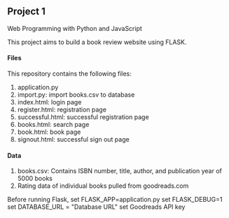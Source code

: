 ## Project 1

Web Programming with Python and JavaScript

This project aims to build a book review website using FLASK.

#### Files
This repository contains the following files:
1. application.py
2. import.py: import books.csv to database
3. index.html: login page
4. register.html: registration page
5. successful.html: successful registration page
6. books.html: search page
7. book.html: book page
8. signout.html: successful sign out page

#### Data
1. books.csv: Contains ISBN number, title, author, and publication year of 5000 books
2. Rating data of individual books pulled from goodreads.com

Before running Flask,
set FLASK_APP=application.py
set FLASK_DEBUG=1
set DATABASE_URL = "Database URL"
set Goodreads API key
